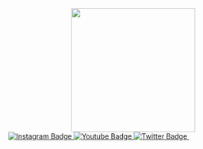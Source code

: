 <html>
 <body>

<div id="header" align="center">
  <img src="https://media.giphy.com/media/hpXdHPfFI5wTABdDx9/giphy.gif" width="250"/>
</div>

<div id="badges">
  <a href="https://instagram.com/itzme_lucifer01?igshid=YmMyMTA2M2Y=">
    <img src="https://img.shields.io/badge/Instagram-black?style=for-the-badge&logo=Instagram&logoColor=white" alt="Instagram Badge"/>
  </a>
  <a href="yhttps://m.youtube.com/channel/UCjeEC3rQzU7v4edt_HC2aZQ">
    <img src="https://img.shields.io/badge/YouTube-black?style=for-the-badge&logo=youtube&logoColor=white" alt="Youtube Badge"/>
  </a>
  <a href="https://twitter.com/ItzmeLucifer?t=6SX-bWenyZbMfch27Cwq3Q&s=09">
    <img src="https://img.shields.io/badge/Twitter-black?style=for-the-badge&logo=twitter&logoColor=white" alt="Twitter Badge"/>
  </a>
  <img src="https://komarev.com/ghpvc/?username=DreamyPrince&style=round-square&color=green" alt=""/>
</div>

